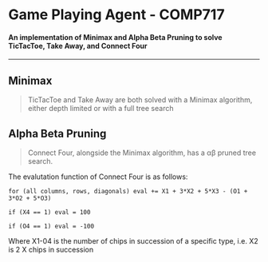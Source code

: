 # Game Playing Agent - COMP717

#### An implementation of Minimax and Alpha Beta Pruning to solve TicTacToe, Take Away, and Connect Four

---

## Minimax

>TicTacToe and Take Away are both solved with a Minimax algorithm, either depth limited or with a full tree search

## Alpha Beta Pruning

>Connect Four, alongside the Minimax algorithm, has a αβ pruned tree search.

The evalutation function of Connect Four is as follows:

`for (all columns, rows, diagonals) eval += X1 + 3*X2 + 5*X3 - (O1 + 3*O2 + 5*O3)`

`if (X4 == 1) eval = 100`

`if (O4 == 1) eval = -100`

Where X1-04 is the number of chips in succession of a specific type, i.e. X2 is 2 X chips in succession 